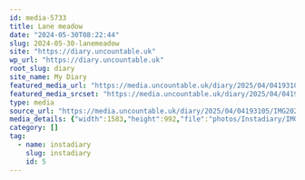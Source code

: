 ```yaml
---
id: media-5733
title: Lane meadow
date: "2024-05-30T08:22:44"
slug: 2024-05-30-lanemeadow
site: "https://diary.uncountable.uk"
wp_url: "https://diary.uncountable.uk"
root_slug: diary
site_name: My Diary
featured_media_url: "https://media.uncountable.uk/diary/2025/04/04193105/IMG20240530092244-edited.webp"
featured_media_srcset: "https://media.uncountable.uk/diary/2025/04/04193105/IMG20240530092244-edited-300x188.webp 300w, https://media.uncountable.uk/diary/2025/04/04193105/IMG20240530092244-edited-1024x642.webp 1024w, https://media.uncountable.uk/diary/2025/04/04193105/IMG20240530092244-edited-150x150.webp 150w, https://media.uncountable.uk/diary/2025/04/04193105/IMG20240530092244-edited-640x401.webp 640w, https://media.uncountable.uk/diary/2025/04/04193105/IMG20240530092244-edited.webp 1583w"
type: media
source_url: "https://media.uncountable.uk/diary/2025/04/04193105/IMG20240530092244-edited.webp"
media_details: {"width":1583,"height":992,"file":"photos/Instadiary/IMG20240530092244-edited.webp","filesize":128234,"sizes":{"medium":{"file":"IMG20240530092244-edited-300x188.webp","width":300,"height":188,"filesize":23764,"mime_type":"image/webp","source_url":"https://media.uncountable.uk/diary/2025/04/04193105/IMG20240530092244-edited-300x188.webp"},"large":{"file":"IMG20240530092244-edited-1024x642.webp","width":1024,"height":642,"filesize":197282,"mime_type":"image/webp","source_url":"https://media.uncountable.uk/diary/2025/04/04193105/IMG20240530092244-edited-1024x642.webp"},"thumbnail":{"file":"IMG20240530092244-edited-150x150.webp","width":150,"height":150,"filesize":10066,"mime_type":"image/webp","source_url":"https://media.uncountable.uk/diary/2025/04/04193105/IMG20240530092244-edited-150x150.webp"},"mobwidth":{"file":"IMG20240530092244-edited-640x401.webp","width":640,"height":401,"filesize":95972,"mime_type":"image/webp","source_url":"https://media.uncountable.uk/diary/2025/04/04193105/IMG20240530092244-edited-640x401.webp"},"full":{"file":"IMG20240530092244-edited.webp","width":1583,"height":992,"mime_type":"image/webp","source_url":"https://media.uncountable.uk/diary/2025/04/04193105/IMG20240530092244-edited.webp"}},"image_meta":{"aperture":"0","credit":"","camera":"","caption":"","created_timestamp":"0","copyright":"","focal_length":"0","iso":"0","shutter_speed":"0","title":"","orientation":"0","keywords":[]}}
category: []
tag:
  - name: instadiary
    slug: instadiary
    id: 5
---
```


